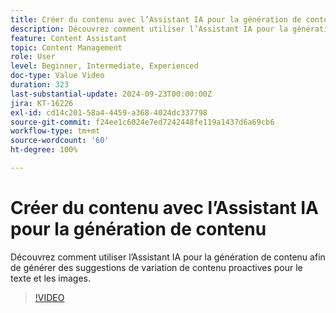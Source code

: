 ```yaml
---
title: Créer du contenu avec l’Assistant IA pour la génération de contenu
description: Découvrez comment utiliser l’Assistant IA pour la génération de contenu afin de générer des suggestions de variation de contenu proactives pour le texte et les images.
feature: Content Assistant
topic: Content Management
role: User
level: Beginner, Intermediate, Experienced
doc-type: Value Video
duration: 323
last-substantial-update: 2024-09-23T00:00:00Z
jira: KT-16226
exl-id: cd14c201-58a4-4459-a368-4024dc337798
source-git-commit: f24ee1c6024e7ed7242448fe119a1437d6a69cb6
workflow-type: tm+mt
source-wordcount: '60'
ht-degree: 100%

---
```


# Créer du contenu avec l’Assistant IA pour la génération de contenu

Découvrez comment utiliser l’Assistant IA pour la génération de contenu afin de générer des suggestions de variation de contenu proactives pour le texte et les images.

>[!VIDEO](https://video.tv.adobe.com/v/3434635/?learn=on)
